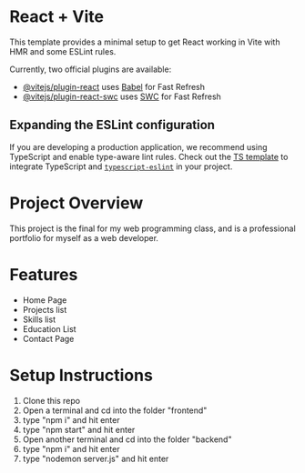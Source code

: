 # React + Vite

This template provides a minimal setup to get React working in Vite with HMR and some ESLint rules.

Currently, two official plugins are available:

- [@vitejs/plugin-react](https://github.com/vitejs/vite-plugin-react/blob/main/packages/plugin-react/README.md) uses [Babel](https://babeljs.io/) for Fast Refresh
- [@vitejs/plugin-react-swc](https://github.com/vitejs/vite-plugin-react-swc) uses [SWC](https://swc.rs/) for Fast Refresh

## Expanding the ESLint configuration

If you are developing a production application, we recommend using TypeScript and enable type-aware lint rules. Check out the [TS template](https://github.com/vitejs/vite/tree/main/packages/create-vite/template-react-ts) to integrate TypeScript and [`typescript-eslint`](https://typescript-eslint.io) in your project.

# Project Overview

This project is the final for my web programming class, and is a professional portfolio for myself as a web developer.

# Features

- Home Page
- Projects list
- Skills list
- Education List
- Contact Page

# Setup Instructions

1. Clone this repo
2. Open a terminal and cd into the folder "frontend"
3. type "npm i" and hit enter
4. type "npm start" and hit enter
5. Open another terminal and cd into the folder "backend"
6. type "npm i" and hit enter
7. type "nodemon server.js" and hit enter
